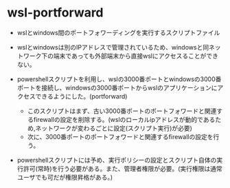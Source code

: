# wsl-portforward
- wslとwindows間のポートフォワーディングを実行するスクリプトファイル
- wslとwindowsは別のIPアドレスで管理されているため、windowsと同ネットワーク下の端末であっても外部端末から直接wslにアクセスることができない。
- powershellスクリプトを利用し、wslの3000番ポートとwindowsの3000番ポートを接続し、windowsの3000番ポートからwslのアプリケーションにアクセスできるようにした。(portforward)
  - このスクリプトはまず、古い3000番ポートのポートフォワードと関連するfirewallの設定を削除する。(wslのローカルipアドレスが動的であるため,ネットワークが変わるごとに設定(スクリプト実行)が必要)
  - 次に、3000番ポートのポートフォワードと関連するfirewallの設定を行う。

- powershellスクリプトには予め、実行ポリシーの設定とスクリプト自体の実行許可(常時)を行う必要がある。また、管理者権限が必要。(実行権限は通常ユーザでも可だが権限昇格がある。)
